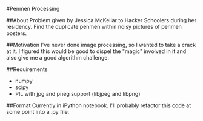 #Penmen Processing

##About
Problem given by Jessica McKellar to Hacker Schoolers during her residency.
Find the duplicate penmen within noisy pictures of penmen posters.

##Motivation
I've never done image processing, so I wanted to take a crack at it. I figured this would be good to dispel the "magic" involved in it and also give me a good algorithm challenge.

##Requirements
- numpy
- scipy
- PIL with jpg and pneg support (libjpeg and libpng)

##Format
Currently in iPython notebook. I'll probably refactor this code at some point into a .py file.
